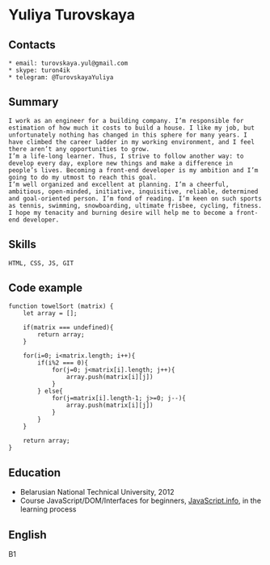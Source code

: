 # Yuliya Turovskaya

## Contacts
    * email: turovskaya.yul@gmail.com
    * skype: turon4ik
    * telegram: @TurovskayaYuliya

## Summary
    I work as an engineer for a building company. I’m responsible for estimation of how much it costs to build a house. I like my job, but unfortunately nothing has changed in this sphere for many years. I have climbed the career ladder in my working environment, and I feel there aren’t any opportunities to grow. 
    I’m a life-long learner. Thus, I strive to follow another way: to develop every day, explore new things and make a difference in people’s lives. Becoming a front-end developer is my ambition and I’m going to do my utmost to reach this goal. 
    I’m well organized and excellent at planning. I’m a cheerful, ambitious, open-minded, initiative, inquisitive, reliable, determined and goal-oriented person. I’m fond of reading. I’m keen on such sports as tennis, swimming, snowboarding, ultimate frisbee, cycling, fitness. 
    I hope my tenacity and burning desire will help me to become a front-end developer.

## Skills
    HTML, CSS, JS, GIT

## Code example
```
function towelSort (matrix) {
    let array = [];

    if(matrix === undefined){
        return array;
    }

    for(i=0; i<matrix.length; i++){
        if(i%2 === 0){
            for(j=0; j<matrix[i].length; j++){
                array.push(matrix[i][j])
            }
        } else{
            for(j=matrix[i].length-1; j>=0; j--){
                array.push(matrix[i][j])
            }
        }
    }

    return array;
}
```

## Education

* Belarusian National Technical University, 2012
* Course JavaScript/DOM/Interfaces for beginners, [JavaScript.info](JavaScript.info), in the learning process

## English
 B1
